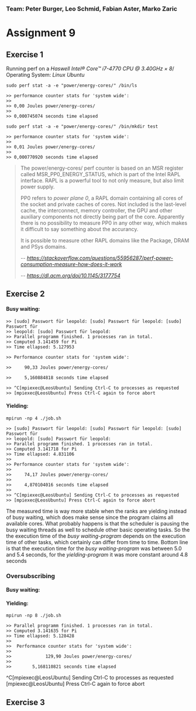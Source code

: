 ### Team: Peter Burger, Leo Schmid, Fabian Aster, Marko Zaric
# Assignment 9

## Exercise 1

Running perf on a *Haswell Intel® Core™ i7-4770 CPU @ 3.40GHz × 8*/ Operating System: *Linux Ubuntu*


    sudo perf stat -a -e "power/energy-cores/" /bin/ls

    >> performance counter stats for 'system wide':
    >>
    >> 0,00 Joules power/energy-cores/
    >>
    >> 0,000745074 seconds time elapsed

    sudo perf stat -a -e "power/energy-cores/" /bin/mkdir test

    >> performance counter stats for 'system wide':
    >>
    >> 0,01 Joules power/energy-cores/
    >>
    >> 0,000770920 seconds time elapsed

> The power/energy-cores/ perf counter is based on an MSR register called MSR_PP0_ENERGY_STATUS, which is part of the Intel RAPL interface. RAPL is a powerful tool to not only measure, but also limit power supply.
>
> PP0 refers to *power plane 0*, a RAPL domain containing all cores of the socket and private caches of cores. Not included is the last-level cache, the interconnect, memory controller, the GPU and other auxiliary components not directly being part of the core. Apparently there is no possibility to measure PP0 in any other way, which makes it difficult to say something about the accurancy.
>
> It is possible to measure other RAPL domains like the Package, DRAM and PSys domains.
>
> -- <cite>https://stackoverflow.com/questions/55956287/perf-power-consumption-measure-how-does-it-work</cite>
>
> -- <cite>https://dl.acm.org/doi/10.1145/3177754</cite>

## Exercise 2

#### Busy waiting: 

    >> [sudo] Passwort für leopold: [sudo] Passwort für leopold: [sudo] Passwort für 
    >> leopold: [sudo] Passwort für leopold:
    >> Parallel programm finished. 1 processes ran in total.
    >> Computed 3.141459 for Pi
    >> Time ellapsed: 5.127953

    >> Performance counter stats for 'system wide':

    >>     90,33 Joules power/energy-cores/                                         

    >>     5,160884818 seconds time elapsed

    >> ^C[mpiexec@LeosUbuntu] Sending Ctrl-C to processes as requested
    >> [mpiexec@LeosUbuntu] Press Ctrl-C again to force abort

#### Yielding:

    mpirun -np 4 ./job.sh

    >> [sudo] Passwort für leopold: [sudo] Passwort für leopold: [sudo] Passwort für
    >> leopold: [sudo] Passwort für leopold:
    >> Parallel programm finished. 1 processes ran in total.
    >> Computed 3.141718 for Pi
    >> Time ellapsed: 4.831106
    >>
    >> Performance counter stats for 'system wide':
    >>
    >>     74,17 Joules power/energy-cores/                                         
    >>
    >>     4,870104016 seconds time elapsed
    >>
    >> ^C[mpiexec@LeosUbuntu] Sending Ctrl-C to processes as requested
    >> [mpiexec@LeosUbuntu] Press Ctrl-C again to force abort

The measured time is way more stable when the ranks are yielding instead of busy waiting, which does make sense since the program claims all available cores. What probably happens is that the scheduler is pausing the busy waiting threads as well to schedule other basic operating tasks. So the the execution time of the *busy waiting-program* depends on the execution time of other tasks, which certainly can differ from time to time. Bottom line is that the execution time for the *busy waiting-program* was between 5.0 and 5.4 seconds, for the *yielding-program* it was more constant around 4.8 seconds

### Oversubscribing

#### Busy waiting:



#### Yielding:

    mpirun -np 8 ./job.sh
    
    >> Parallel programm finished. 1 processes ran in total.
    >> Computed 3.141635 for Pi
    >> Time ellapsed: 5.128428
    >> 
    >>  Performance counter stats for 'system wide':
    >> 
    >>             129,90 Joules power/energy-cores/                                         
    >> 
    >>        5,168110821 seconds time elapsed

^C[mpiexec@LeosUbuntu] Sending Ctrl-C to processes as requested
[mpiexec@LeosUbuntu] Press Ctrl-C again to force abort


## Exercise 3